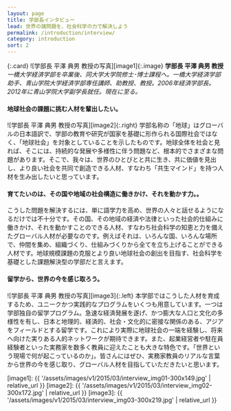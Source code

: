 ```yaml
---
layout: page
title: 学部長インタビュー
lead: 世界の諸問題を、社会科学の力で解決しよう
permalink: /introduction/interview/
category: introduction
sort: 2
---
```


{:.card}
![学部長 平澤 典男 教授の写真][image1]{:.image}
**学部長 平澤 典男 教授**
*一橋大学経済学部を卒業後、同大学大学院修士･博士課程へ。一橋大学経済学部助手、青山学院大学経済学部専任講師、助教授、教授。2006年経済学部長。2012年に青山学院大学副学長就任。現在に至る。*

#### 地球社会の課題に挑む人材を輩出したい。
![学部長 平澤 典男 教授の写真][image2]{:.right}
学部名称の「地球」はグローバルの日本語訳で、学部の教育や研究が国家を基礎に形作られる国際社会ではなく、「地球社会」を対象としていることを示したものです。地球全体を社会と見れば、そこには、持続的な発展や多様性に伴う問題など、根本的でさまざまな問題があります。そこで、我々は、世界のひとびとと共に生き、共に価値を見出し、より良い社会を共同で創造できる人材、すなわち「共生マインド」を持つ人材を生み出したいと思っています。

#### 育てたいのは、その国や地域の社会構造に働きかけ、それを動かす力。。
こうした問題を解決するには、単に語学力を高め、世界の人々と話せるようになるだけでは不十分です。その国、その地域の経済や法律といった社会的仕組みに働きかけ、それを動かすことのできる人材、すなわち社会科学の知恵と力を備えたグローバル人材が必要なのです。例えばそれは、いろんな国、いろんな場所で、仲間を集め、組織づくり、仕組みづくりから全てを立ち上げることができる人材です。地球規模課題の克服とより良い地球社会の創出を目指す、社会科学を基礎とした課題解決型の学部だと言えます。

#### 留学から、世界の今を感じ取ろう。
![学部長 平澤 典男 教授の写真][image3]{:.left}
本学部ではこうした人材を育成するため、ユニークかつ実践的なプログラムをいくつも用意しています。一つは学部独自の留学プログラム。急速な経済発展を遂げ、かつ膨大な人口と文化の多様性を有し、日本と地理的、経済的、社会・文化的に密接な関係のある、アジアをフィールドとする留学です。これにより実際に地球社会の一端を経験し、将来へ向けた実りある人的ネットワークが期待できます。また、起業経営者や駐在員経験者といった実務家を数多く教員に迎えたことも大きな特色です。「世界という現場で何が起こっているのか」。皆さんにはぜひ、実務家教員のリアルな言葉から世界の今を感じ取り、グローバル人材を目指していただきたいと思います。

[image1]: {{ '/assets/images/v1/2015/03/interview_img01-300x149.jpg' | relative_url }}
[image2]: {{ '/assets/images/v1/2015/03/interview_img02-300x172.jpg' | relative_url }}
[image3]: {{ '/assets/images/v1/2015/03/interview_img03-300x219.jpg' | relative_url }}
